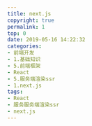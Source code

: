 ```yaml
---
title: next.js
copyright: true
permalink: 1
top: 0
date: 2019-05-16 14:22:32
categories:
- 前端开发
- 1.基础知识
- 5.前端框架
- React
- 5.服务端渲染ssr
- 1.next.js
tags:
- React
- 服务服务端渲染ssr
- next.js
---
```

